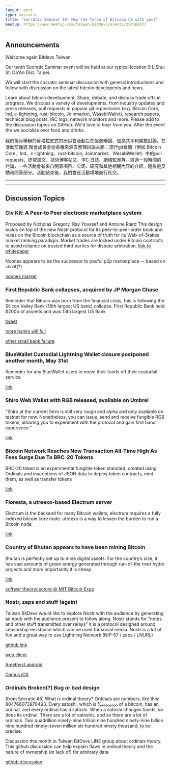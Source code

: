 ```yaml
---
layout: post
type: socratic
title: "Socratic Seminar 10: May the force of Bitcoin be with you!"
meetup: https://www.meetup.com/taiwan-bitdevs/events/293166577
---
```


## Announcements
Welcome again Bitdevs Taiwan

Our tenth Socratic Seminar event will be held at our typical location 9 LiShui St. Da'An Dist. Taipei.

We will start the socratic seminar discussion with general introductions and follow with discussion on the latest bitcoin developents and news.

Learn about bitcoin development. Share, debate, and discuss trade offs in progress. We discuss a variety of developments, from industry updates and press releases, pull requests in popular git repositories (e.g. Bitcoin Core, lnd, c-lightning, rust-bitcoin, Joinmarket, WasabiWallet), research papers, technical blog posts, IRC logs, network monitors and more. Please add to the discussion topics on GitHub. We'd love to hear from you. After the event the we socialize over food and drinks. 

我們每月舉辦的蘇格拉底式的研討會活動旨在促進辯論、信息共享和開放討論。在活動前幾週,聚會成員會從各種來源去整理討論主題：流行git倉儲（例如 Bitcoin Core、lnd、c-lightning、rust-bitcoin, Joinmarket、WasabiWallet）中的pull requests、研究論文、技術博客帖文、IRC 日誌、網絡監測等。經過一段時間的討論，一些活動會有來自開源項目、公司、研究和其他相關內容的介紹。隨後是反饋和問答部分。活動結束後，我們會在活動場地進行社交。

---
---

## Discussion Topics

### Civ Kit: A Peer-to Peer electronic marketplace system

Proposed by Nicholas Gregory, Ray Youssef and Antoine Riard
This design builds on top of the new Nostr protocol for its peer-to-peer order book and relies on the Bitcoin blockchain as a source of truth for its Web-of-Stakes market ranking paradigm.
Market trades are locked under Bitcoin contracts to avoid reliance on trusted third parties for dispute arbitration.
[link to whitepaper](https://github.com/civkit/paper/blob/main/civ_kit_paper.pdf)

Noones appears to be the successor to paxful p2p marketplace -- based on civkit(?) 

[noones market](https://noones.com/)

### First Republic Bank collapses, acquired by JP Morgan Chase

Reminder that Bitcoin was born from the financial crisis, this is following the Silicon Valley Bank (16th largest US bank) collapse. First Republic Bank held $200b of asseets and was 13th largest US Bank

[tweet](https://twitter.com/cryptograffiti/status/1653159862594076672?s=20)

[more banks will fail](https://www.discreetlog.com/banking-crisis/)

[other small bank failure](https://twitter.com/KobeissiLetter/status/1653406861859643400?s=20)


### BlueWallet Custodial Lightning Wallet closure postponed another month, May 31st

Reminder for any BlueWallet users to move their funds off their custodial service

[link](https://www.nobsbitcoin.com/bluewallet-postpones-lightning-node-shut/)

### Shiro Web Wallet with RGB released, available on Umbrel

"Shiro at the current form is still very rough and alpha and only available on testnet for now. Nonetheless, you can issue, send and receive fungible RGB tokens, allowing you to experiment with the protocol and gain first hand experience."

[link](https://www.nobsbitcoin.com/shiro-wallet-umbrel-release/)

### Bitcoin Network Reaches New Transaction All-Time High As Fees Surge Due To BRC-20 Tokens

BRC-20 token is an experimental fungible token standard, created using Ordinals and inscriptions of JSON data to deploy token contracts, mint them, as well as transfer tokens

[link](https://thebitcoinmanual.com/articles/brc-20-tokens)

### Floresta, a utreexo-based Electrum server

Electrum is the backend for many Bitcoin wallets, electrum requires a fully indexed bitcoin core node. utreexo is a way to lessen the burden to run a Bitcoin node

[link](https://medium.com/vinteum-org/introducing-floresta-an-utreexo-powered-electrum-server-implementation-60feba8e179d)

### Country of Bhutan appears to have been mining Bitcoin

Bhutan is perfectly set up to mine digital assets. For the country’s size, it has vast amounts of green energy generated through run-of-the river hydro projects and more importantly it is cheap.

[link](https://www.nobsbitcoin.com/the-kingdom-of-bhutan-has-been-mining-bitcoin-for-years/)

[softwar theory/lecture @ MIT Bitcoin Expo](https://www.mitbitcoinexpo.org/streaming)


### Nostr, zaps and stuff (again)

Taiwan BitDevs would like to explore Nostr with the audience by generating an npub with the audience present to follow along.
Nostr stands for "notes and other stuff transmitted over relays" it is a protocol designed around censorship resistance which can be used for social media. Nostr is a lot of fun and a great way to use Lightning Network (NIP-57 / zaps / LNURL)

[github link](https://github.com/nostr-protocol/nostr)

[web client](https://snort.social)

[Amethyst android](https://play.google.com/store/apps/details?id=com.vitorpamplona.amethyst&hl=en&gl=US)

[Damus iOS](https://apps.apple.com/ca/app/damus/id1628663131)

### Ordinals Broken(?) Bug or bad design

(from Socratic #5)
What is ordinal theory?
Ordinals are numbers, like this: 804766073970493. Every satoshi, which is ¹⁄₁₀₀₀₀₀₀₀₀ of a bitcoin, has an ordinal, and every ordinal has a satoshi. When a satoshi changes hands, so does its ordinal. There are a lot of satoshis, and so there are a lot of ordinals. Two quadrillion ninety-nine trillion nine hundred ninety-nine billion nine hundred ninety-seven million six hundred ninety thousand, to be precise.

Discussion this month in Taiwan BitDevs LINE group about ordinals theory.  This github discussion can help explain flaws in ordinal theory and the nature of ownership (or lack of) for arbitrary data

[github discussion](https://github.com/casey/ord/discussions/2015)

